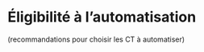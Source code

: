 # Éligibilité à l’automatisation 

(recommandations pour choisir les CT à automatiser)
<!--stackedit_data:
eyJoaXN0b3J5IjpbMTgxOTczMjcyOF19
-->
